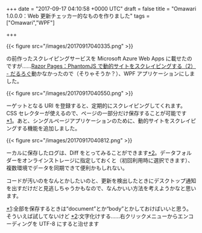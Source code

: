 
+++
date = "2017-09-17 04:10:58 +0000 UTC"
draft = false
title = "Omawari 1.0.0.0：Web 更新チェッカー的なものを作りました"
tags = ["Omawari","WPF"]

+++


{{< figure src="/images/20170917040335.png"  >}}

の前作ったスクレイピングサービスを Microsoft Azure Web Apps に載せたのですが……[Razor Pages：PhantomJS で動的サイトをスクレイピングする（2） - だるろぐ](http://blog.daruyanagi.jp/entry/2017/09/09/171921)動かなかったので（そりゃそうか？）、WPF アプリケーションにしました。

{{< figure src="/images/20170917040550.png"  >}}

ーゲットとなる URI を登録すると、定期的にスクレイピングしてくれます。CSS セレクターが使えるので、ページの一部分だけ保存することが可能です<a href="#f-9629f3c9" name="fn-9629f3c9" title="全部を保存するときは“document”とか“body”とかしておけばいいと思う。そういえば試してないけど">*1</a>。あと、シングルページアプリケーションのために、動的サイトをスクレイピングする機能を追加しました。

{{< figure src="/images/20170917040812.png"  >}}

ーカルに保存したログは、Diff をとってみることができます<a href="#f-8c2c52ba" name="fn-8c2c52ba" title="文字化けする……右クリックメニューからエンコーディングを UTF-8 にすると治せます">*2</a>。データフォルダーをオンラインストレージに指定しておくと（初回利用時に選択できます）、複数環境でデータを同期できて便利かもしれない。
<div class="github-card" data-user="daruyanagi/Omawari/releases/tag" data-repo="v1.0.0.0" data-width="400" data-height="" data-theme="default"></div

>
<script src="https://cdn.jsdelivr.net/github-cards/latest/widget.js"></script>
コードが汚いのをなんとかしたいのと、更新を検出したときにデスクトップ通知を出すだけだと見逃しちゃうかもなので、なんかいい方法を考えようかなと思います。
<div class="footnote">
<a href="#fn-9629f3c9" name="f-9629f3c9" class="footnote-number">*1</a><span class="footnote-delimiter">:</span><span class="footnote-text">全部を保存するときは“document”とか“body”とかしておけばいいと思う。そういえば試してないけど</span>
<a href="#fn-8c2c52ba" name="f-8c2c52ba" class="footnote-number">*2</a><span class="footnote-delimiter">:</span><span class="footnote-text">文字化けする……右クリックメニューからエンコーディングを UTF-8 にすると治せます</span>
</div>


